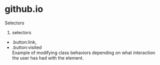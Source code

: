 # github.io
Selectors
 1. selectors<br/>

 - .button:link,
 - .button:visited
<br/>Example of modifying class behaviors depending on what interaction the user has had with the element.
<br/>
